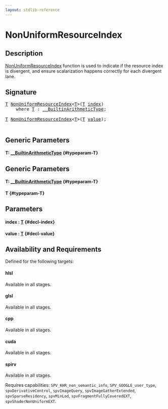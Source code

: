 ```yaml
---
layout: stdlib-reference
---
```


# NonUniformResourceIndex

## Description

<span class='code'><a href="/stdlib-reference/global-decls/NonUniformResourceIndex">NonUniformResourceIndex</a></span> function is used to indicate if the resource index is
divergent, and ensure scalarization happens correctly for each divergent lane.




## Signature 

<pre>
<a href="/stdlib-reference/global-decls/NonUniformResourceIndex#typeparam-T" class="code_type">T</a> <a href="/stdlib-reference/global-decls/NonUniformResourceIndex">NonUniformResourceIndex</a>&lt;<a href="/stdlib-reference/global-decls/NonUniformResourceIndex#typeparam-T" class="code_type">T</a>&gt;(<a href="/stdlib-reference/global-decls/NonUniformResourceIndex#typeparam-T" class="code_type">T</a> <a href="/stdlib-reference/global-decls/NonUniformResourceIndex#decl-index" class="code_param">index</a>)
    <span class='code_keyword'>where</span> <a href="/stdlib-reference/global-decls/NonUniformResourceIndex#typeparam-T" class="code_type">T</a> : <a href="/stdlib-reference/interfaces/BuiltinArithmeticType/index" class="code_type">__BuiltinArithmeticType</a>;

<a href="/stdlib-reference/global-decls/NonUniformResourceIndex#typeparam-T" class="code_type">T</a> <a href="/stdlib-reference/global-decls/NonUniformResourceIndex">NonUniformResourceIndex</a>&lt;<a href="/stdlib-reference/global-decls/NonUniformResourceIndex#typeparam-T" class="code_type">T</a>&gt;(<a href="/stdlib-reference/global-decls/NonUniformResourceIndex#typeparam-T" class="code_type">T</a> <a href="/stdlib-reference/global-decls/NonUniformResourceIndex#decl-value" class="code_param">value</a>);

</pre>

## Generic Parameters

#### T: [\_\_BuiltinArithmeticType](/stdlib-reference/interfaces/BuiltinArithmeticType/index) {#typeparam-T}

## Generic Parameters

#### T: [\_\_BuiltinArithmeticType](/stdlib-reference/interfaces/BuiltinArithmeticType/index) {#typeparam-T}
#### T {#typeparam-T}

## Parameters

#### index  : [T](/stdlib-reference/global-decls/NonUniformResourceIndex#typeparam-T) {#decl-index}
#### value  : [T](/stdlib-reference/global-decls/NonUniformResourceIndex#typeparam-T) {#decl-value}

## Availability and Requirements

Defined for the following targets:

#### hlsl
Available in all stages.

#### glsl
Available in all stages.

#### cpp
Available in all stages.

#### cuda
Available in all stages.

#### spirv
Available in all stages.

Requires capabilities: `SPV_KHR_non_semantic_info`, `SPV_GOOGLE_user_type`, `spvDerivativeControl`, `spvImageQuery`, `spvImageGatherExtended`, `spvSparseResidency`, `spvMinLod`, `spvFragmentFullyCoveredEXT`, `spvShaderNonUniformEXT`.


